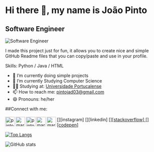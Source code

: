 # Hi there 👋, my name is João Pinto
## Software Engineer
![Software Engineer](https://www.umov.me/wp-content/uploads/2018/08/banner-topo-BLOG-1200-x-400-2.jpg)

I made this project just for fun, it allows you to create nice and simple GitHub Readme files that you can copy/paste and use in your profile.

Skills: Python / Java / HTML

- 🔭 I’m currently doing simple projects 
- 🌱 I’m currently Studying Computer Science
- 👨‍🎓 Studying at: [Universidade Portucalense](https://www.upt.pt/)
- 📫 How to reach me: pintojad03@gmail.com 
- 😄 Pronouns: he/her 

##Connect with me:
</br>
</br>
[<img align="left" alt="pinto_15 | Instagram" width="30px" src=""/>][instagram]
[<img align="left" alt="mariabarkouzou | LinkedIn" width="30px" src="" />][linkedin]
<a href="mailto:pintojad03@gmail.com"><img align="left" alt="pintojad03 | GMail" width="30px" src="https://www.vectorlogo.zone/logos/gmail/gmail-ar21.svg" />
[<img align="left" alt="mariabarkouzou | StackOverFlow" width="30px" src="" />][stackoverflow]
[<img align="left" alt="mariabarkouzou | Codepen" width="30px" src="" />][codepen]

[![Top Langs](https://github-readme-stats.vercel.app/api/top-langs/?username=joaopinto15&theme=dark&show_icons=true)](https://github.com/anuraghazra/github-readme-stats)

![GitHub stats](https://github-readme-stats.vercel.app/api?username=joaopinto15&theme=dark&show_icons=true&count_private=true)  




